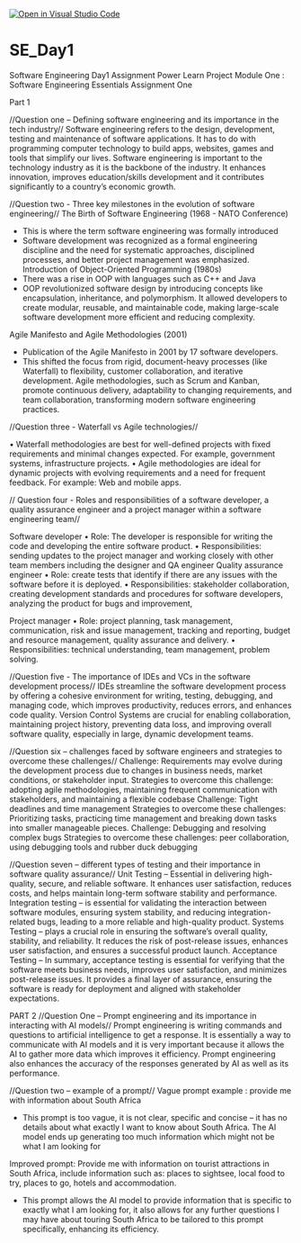 [![Open in Visual Studio Code](https://classroom.github.com/assets/open-in-vscode-2e0aaae1b6195c2367325f4f02e2d04e9abb55f0b24a779b69b11b9e10269abc.svg)](https://classroom.github.com/online_ide?assignment_repo_id=18818099&assignment_repo_type=AssignmentRepo)
# SE_Day1
Software Engineering Day1 Assignment
Power Learn Project 
Module One : Software Engineering Essentials 
Assignment One 

Part 1

//Question one – Defining software engineering and its importance in the tech industry// 
Software engineering refers to the design, development, testing and maintenance of software applications. It has to do with programming computer technology to build apps, websites, games and tools that simplify our lives. Software engineering is important to the technology industry as it is the backbone of the industry. It enhances innovation, improves education/skills development and it contributes significantly to a country’s economic growth.

//Question two -  Three key milestones in the evolution of software engineering//
The Birth of Software Engineering (1968 - NATO Conference)
-	This is where the term software engineering was formally introduced 
-	Software development was recognized as a formal engineering discipline and the need for systematic approaches, disciplined processes, and better project management was emphasized. 
Introduction of Object-Oriented Programming (1980s)
-	There was a rise in OOP with languages such as C++ and Java 
-	OOP revolutionized software design by introducing concepts like encapsulation, inheritance, and polymorphism. It allowed developers to create modular, reusable, and maintainable code, making large-scale software development more efficient and reducing complexity.

Agile Manifesto and Agile Methodologies (2001)
-	Publication of the Agile Manifesto in 2001 by 17 software developers.
-	This shifted the focus from rigid, document-heavy processes (like Waterfall) to flexibility, customer collaboration, and iterative development. Agile methodologies, such as Scrum and Kanban, promote continuous delivery, adaptability to changing requirements, and team collaboration, transforming modern software engineering practices.

//Question three - Waterfall vs Agile technologies//
	
•	Waterfall methodologies are best for well-defined projects with fixed requirements and minimal changes expected. For example, government systems, infrastructure projects.
•	Agile methodologies are ideal for dynamic projects with evolving requirements and a need for frequent feedback. For example: Web and mobile apps.

// Question four - Roles and responsibilities of a software developer, a quality assurance engineer and a project manager within a software engineering team//

Software developer 
•	Role: The developer is responsible for writing the code and developing the entire software product. 
•	Responsibilities: sending updates to the project manager and working closely with other team members including the designer and QA engineer 
Quality assurance engineer 
•	Role: create tests that identify if there are any issues with the software before it is deployed. 
•	Responsibilities: stakeholder collaboration, creating development standards and procedures for software developers, analyzing the product for bugs and improvement, 


Project manager 
•	Role: project planning, task management, communication, risk and issue management, tracking and reporting, budget and resource management, quality assurance and delivery. 
•	Responsibilities: technical understanding, team management, problem solving.  

//Question five - The importance of IDEs and VCs in the software development process//
IDEs streamline the software development process by offering a cohesive environment for writing, testing, debugging, and managing code, which improves productivity, reduces errors, and enhances code quality.
Version Control Systems are crucial for enabling collaboration, maintaining project history, preventing data loss, and improving overall software quality, especially in large, dynamic development teams.

//Question six – challenges faced by software engineers and strategies to overcome these challenges//
Challenge: Requirements may evolve during the development process due to changes in business needs, market conditions, or stakeholder input.
Strategies to overcome this challenge: adopting agile methodologies, maintaining frequent communication with stakeholders, and maintaining a flexible codebase
Challenge: Tight deadlines and time management 
Strategies to overcome these challenges: Prioritizing tasks, practicing time management and breaking down tasks into smaller manageable pieces. 
Challenge: Debugging and resolving complex bugs 
Strategies to overcome these challenges: peer collaboration, using debugging tools and rubber duck debugging 

//Question seven – different types of testing and their importance in software quality assurance//
Unit Testing – Essential in delivering high-quality, secure, and reliable software. It enhances user satisfaction, reduces costs, and helps maintain long-term software stability and performance.
Integration testing –  is essential for validating the interaction between software modules, ensuring system stability, and reducing integration-related bugs, leading to a more reliable and high-quality product.
Systems Testing – plays a crucial role in ensuring the software’s overall quality, stability, and reliability. It reduces the risk of post-release issues, enhances user satisfaction, and ensures a successful product launch.
Acceptance Testing –  In summary, acceptance testing is essential for verifying that the software meets business needs, improves user satisfaction, and minimizes post-release issues. It provides a final layer of assurance, ensuring the software is ready for deployment and aligned with stakeholder expectations.

PART 2 
//Question One – Prompt engineering and its importance in interacting with AI models// 
Prompt engineering is writing commands and questions to artificial intelligence to get a response. It is essentially a way to communicate with AI models and it is very important because it allows the AI to gather more data which improves it efficiency. Prompt engineering also enhances the accuracy of the responses generated by AI as well as its performance. 

//Question two – example of a prompt// 
Vague prompt example : provide me with information about South Africa 
-	This prompt is too vague, it is not clear, specific and concise – it has no details about what exactly I want to know about South Africa. The AI model ends up generating too much information which might not be what I am  looking for 

Improved prompt: Provide me with information on tourist attractions in South Africa, include information such as: places to sightsee, local food to try, places to go, hotels and accommodation. 
-	This prompt allows the AI model to provide information that is specific to exactly what I am looking for, it also allows for any further questions I may have about touring South Africa  to be tailored  to this prompt specifically, enhancing its efficiency. 


